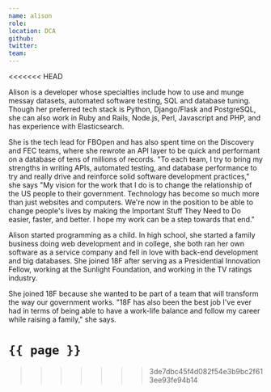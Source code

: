 ```yaml
---
name: alison
role: 
location: DCA
github:
twitter:
team:
---
```

<<<<<<< HEAD

Alison is a developer whose specialties include how to use and munge messay datasets, automated software testing, SQL and database tuning. Though her preferred tech stack is Python, Django/Flask and PostgreSQL, she can also work in Ruby and Rails, Node.js, Perl, Javascript and PHP, and has experience with Elasticsearch.

She is the tech lead for FBOpen and has also spent time on the Discovery and FEC teams, where she rewrote an API layer to be quick and performant on a database of tens of millions of records. "To each team, I try to bring my strengths in writing APIs, automated testing, and database performance to try and really drive and reinforce solid software development practices," she says "My vision for the work that I do is to change the relationship of the US people to their government. Technology has become so much more than just websites and computers. We're now in the position to be able to change people's lives by making the Important Stuff They Need to Do easier, faster, and better. I hope my work can be a step towards that end."

Alison started programming as a child. In high school, she started a family business doing web development and in college, she both ran her own software as a service company and fell in love with back-end development and big databases. She joined 18F after serving as a Presidential Innovation Fellow, working at the Sunlight Foundation, and working in the TV ratings industry.

She joined 18F because she wanted to be part of a team that will transform the way our government works. "18F has also been the best job I've ever had in terms of being able to have a work-life balance and follow my career while raising a family," she says. 


<code>{{ page }}</code>
=======
>>>>>>> 3de7dbc45f4d082f54e3b9bc2f613ee93fe94b14
